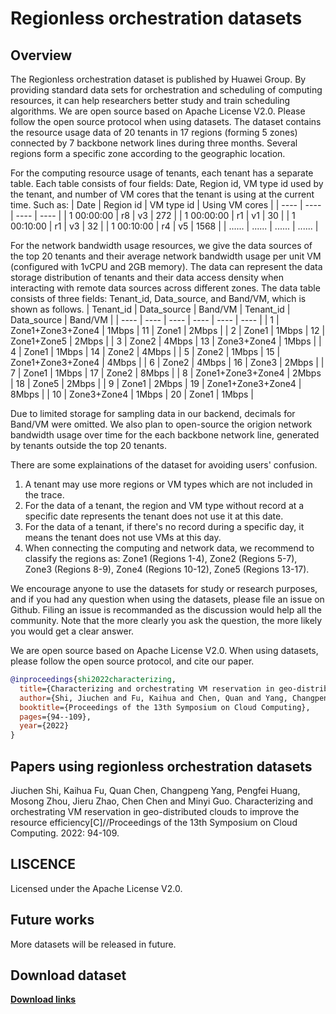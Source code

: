 # Regionless orchestration datasets
## Overview
The Regionless orchestration dataset is published by Huawei Group. By providing standard data sets for orchestration and scheduling of computing resources, it can help researchers better study and train scheduling algorithms. We are open source based on Apache License V2.0. Please follow the open source protocol when using datasets.
The dataset contains the resource usage data of 20 tenants in 17 regions (forming 5 zones) connected by 7 backbone network lines during three months. Several regions form a specific zone according to the geographic location.

For the computing resource usage of tenants, each tenant has a separate table. Each table consists of four fields: Date, Region id, VM type id used by the tenant, and number of VM cores that the tenant is using at the current time. Such as:
|  Date   | Region id  | VM type id | Using VM cores |
|  ----  | ----  | ----  | ----  | 
| 1 00:00:00  | r8 | v3 | 272 |
| 1 00:00:00  | r1 | v1 | 30 |
| 1 00:10:00  | r1 | v3 | 32 |
| 1 00:10:00  | r4 | v5 | 1568 |
| ......  | ...... | ...... | ...... |

For the network bandwidth usage resources, we give the data sources of the top 20 tenants and their average network bandwidth usage per unit VM (configured with 1vCPU and 2GB memory). The data can represent the data storage distribution of tenants and their data access density when interacting with remote data sources across different zones. The data table consists of three fields: Tenant_id, Data_source, and Band/VM, which is shown as follows.
|  Tenant_id   | Data_source | Band/VM |  Tenant_id   | Data_source | Band/VM |
|  ----  | ----  | ----  | ----  | ----  | ----  |
| 1 | Zone1+Zone3+Zone4 | 1Mbps | 11 | Zone1 | 2Mbps |
| 2 | Zone1 | 1Mbps | 12 | Zone1+Zone5 | 2Mbps |
| 3 | Zone2 | 4Mbps | 13 | Zone3+Zone4 | 1Mbps |
| 4 | Zone1 | 1Mbps | 14 | Zone2 | 4Mbps |
| 5 | Zone2 | 1Mbps | 15 | Zone1+Zone3+Zone4 | 4Mbps |
| 6 | Zone2 | 4Mbps | 16 | Zone3 | 2Mbps |
| 7 | Zone1 | 1Mbps | 17 | Zone2 | 8Mbps |
| 8 | Zone1+Zone3+Zone4 | 2Mbps | 18 | Zone5 | 2Mbps |
| 9 | Zone1 | 2Mbps | 19 | Zone1+Zone3+Zone4 | 8Mbps |
| 10 | Zone3+Zone4 | 1Mbps | 20 | Zone1 | 1Mbps |

Due to limited storage for sampling data in our backend, decimals for Band/VM were omitted. We also plan to open-source the origion network bandwidth usage over time for the each backbone network line, generated by tenants outside the top 20 tenants.

There are some explainations of the dataset for avoiding users' confusion.
1. A tenant may use more regions or VM types which are not included in the trace.
2. For the data of a tenant, the region and VM type without record at a specific date represents the tenant does not use it at this date.
3. For the data of a tenant, if there's no record during a specific day, it means the tenant does not use VMs at this day.
4. When connecting the computing and network data, we recommend to classify the regions as: Zone1 (Regions 1-4), Zone2 (Regions 5-7), Zone3 (Regions 8-9), Zone4 (Regions 10-12), Zone5 (Regions 13-17).

We encourage anyone to use the datasets for study or research purposes, and if you had any question when using the datasets, please file an issue on Github. Filing an issue is recommanded as the discussion would help all the community. Note that the more clearly you ask the question, the more likely you would get a clear answer.

We are open source based on Apache License V2.0. When using datasets, please follow the open source protocol, and cite our paper.

```BibTeX
@inproceedings{shi2022characterizing,
  title={Characterizing and orchestrating VM reservation in geo-distributed clouds to improve the resource efficiency},
  author={Shi, Jiuchen and Fu, Kaihua and Chen, Quan and Yang, Changpeng and Huang, Pengfei and Zhou, Mosong and Zhao, Jieru and Chen, Chen and Guo, Minyi},
  booktitle={Proceedings of the 13th Symposium on Cloud Computing},
  pages={94--109},
  year={2022}
}
```
## Papers using regionless orchestration datasets
Jiuchen Shi, Kaihua Fu, Quan Chen, Changpeng Yang, Pengfei Huang, Mosong Zhou, Jieru Zhao, Chen Chen and Minyi Guo. Characterizing and orchestrating VM reservation in geo-distributed clouds to improve the resource efficiency[C]//Proceedings of the 13th Symposium on Cloud Computing. 2022: 94-109.

## LISCENCE
Licensed under the Apache License V2.0.

## Future works
More datasets will be released in future.

## Download dataset
**[Download links](https://gitee.com/HuaweiCloudDeveloper/huaweicloud-regionless-dataset)**
